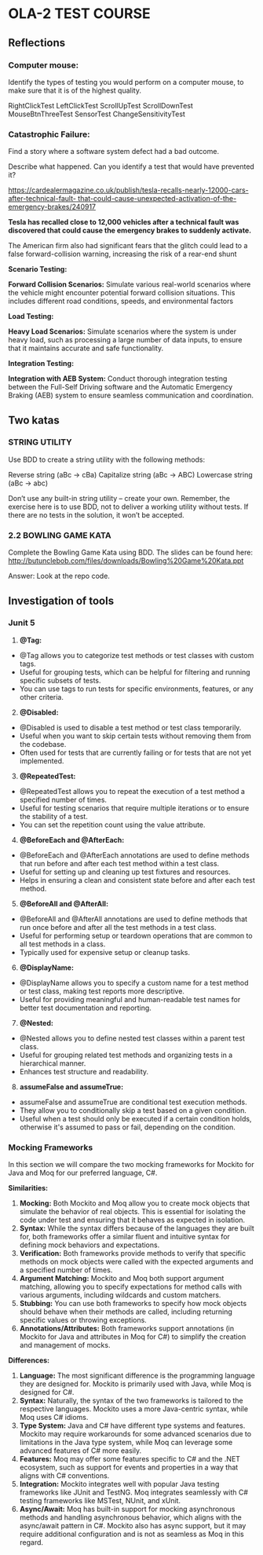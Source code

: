 # OLA-2 TEST COURSE

## Reflections

### Computer mouse:

Identify the types of testing you would perform on a computer mouse, to make sure that it is of the highest quality.

RightClickTest LeftClickTest ScrollUpTest ScrollDownTest MouseBtnThreeTest SensorTest ChangeSensitivityTest

### Catastrophic Failure:

Find a story where a software system defect had a bad outcome.

Describe what happened. Can you identify a test that would have prevented it?

[https://cardealermagazine.co.uk/publish/tesla-recalls-nearly-12000-cars-after-technical-fault- that-could-cause-unexpected-activation-of-the-emergency-brakes/240917](https://cardealermagazine.co.uk/publish/tesla-recalls-nearly-12000-cars-after-technical-fault-that-could-cause-unexpected-activation-of-the-emergency-brakes/240917)

**Tesla has recalled close to 12,000 vehicles after a technical fault was discovered that could cause the emergency brakes to suddenly activate.**

The American firm also had significant fears that the glitch could lead to a false forward-collision warning, increasing the risk of a rear-end shunt

**Scenario Testing:**

**Forward Collision Scenarios:** Simulate various real-world scenarios where the vehicle might encounter potential forward collision situations. This includes different road conditions, speeds, and environmental factors

**Load Testing:**

**Heavy Load Scenarios:** Simulate scenarios where the system is under heavy load, such as processing a large number of data inputs, to ensure that it maintains accurate and safe functionality.

**Integration Testing:**

**Integration with AEB System:** Conduct thorough integration testing between the Full-Self Driving software and the Automatic Emergency Braking (AEB) system to ensure seamless communication and coordination.

## Two katas

### STRING UTILITY

Use BDD to create a string utility with the following methods:

Reverse string (aBc -> cBa) Capitalize string (aBc -> ABC) Lowercase string (aBc -> abc)

Don’t use any built-in string utility – create your own. Remember, the exercise here is to use BDD, not to deliver a working utility without tests. If there are no tests in the solution, it won’t be accepted.

### 2\.2 BOWLING GAME KATA

Complete the Bowling Game Kata using BDD. The slides can be found here: <http://butunclebob.com/files/downloads/Bowling%20Game%20Kata.ppt>

Answer: Look at the repo code.

## Investigation of tools

### Junit 5

1. **@Tag:**
- @Tag allows you to categorize test methods or test classes with custom tags.
- Useful for grouping tests, which can be helpful for filtering and running specific subsets of tests.
- You can use tags to run tests for specific environments, features, or any other criteria.
2. **@Disabled:**
- @Disabled is used to disable a test method or test class temporarily.
- Useful when you want to skip certain tests without removing them from the codebase.
- Often used for tests that are currently failing or for tests that are not yet implemented.
3. **@RepeatedTest:**
- @RepeatedTest allows you to repeat the execution of a test method a specified number of times.
- Useful for testing scenarios that require multiple iterations or to ensure the stability of a test.
- You can set the repetition count using the value attribute.
4. **@BeforeEach and @AfterEach:**
- @BeforeEach and @AfterEach annotations are used to define methods that run before and after each test method within a test class.
- Useful for setting up and cleaning up test fixtures and resources.
- Helps in ensuring a clean and consistent state before and after each test method.
5. **@BeforeAll and @AfterAll:**
- @BeforeAll and @AfterAll annotations are used to define methods that run once before and after all the test methods in a test class.
- Useful for performing setup or teardown operations that are common to all test methods in a class.
- Typically used for expensive setup or cleanup tasks.
6. **@DisplayName:**
- @DisplayName allows you to specify a custom name for a test method or test class, making test reports more descriptive.
- Useful for providing meaningful and human-readable test names for better test documentation and reporting.
7. **@Nested:**
- @Nested allows you to define nested test classes within a parent test class.
- Useful for grouping related test methods and organizing tests in a hierarchical manner.
- Enhances test structure and readability.
8. **assumeFalse and assumeTrue:**
- assumeFalse and assumeTrue are conditional test execution methods.
- They allow you to conditionally skip a test based on a given condition.
- Useful when a test should only be executed if a certain condition holds, otherwise it's assumed to pass or fail, depending on the condition.

### Mocking Frameworks

In this section we will compare the two mocking frameworks for Mockito for Java and Moq for our preferred language, C#.

**Similarities:**

1. **Mocking:** Both Mockito and Moq allow you to create mock objects that simulate the behavior of real objects. This is essential for isolating the code under test and ensuring that it behaves as expected in isolation.
1. **Syntax:** While the syntax differs because of the languages they are built for, both frameworks offer a similar fluent and intuitive syntax for defining mock behaviors and expectations.
1. **Verification:** Both frameworks provide methods to verify that specific methods on mock objects were called with the expected arguments and a specified number of times.
1. **Argument Matching:** Mockito and Moq both support argument matching, allowing you to specify expectations for method calls with various arguments, including wildcards and custom matchers.
5. **Stubbing:** You can use both frameworks to specify how mock objects should behave when their methods are called, including returning specific values or throwing exceptions.
5. **Annotations/Attributes:** Both frameworks support annotations (in Mockito for Java and attributes in Moq for C#) to simplify the creation and management of mocks.

**Differences:**

1. **Language:** The most significant difference is the programming language they are designed for. Mockito is primarily used with Java, while Moq is designed for C#.
1. **Syntax:** Naturally, the syntax of the two frameworks is tailored to the respective languages. Mockito uses a more Java-centric syntax, while Moq uses C# idioms.
1. **Type System:** Java and C# have different type systems and features. Mockito may require workarounds for some advanced scenarios due to limitations in the Java type system, while Moq can leverage some advanced features of C# more easily.
1. **Features:** Moq may offer some features specific to C# and the .NET ecosystem, such as support for events and properties in a way that aligns with C# conventions.
1. **Integration:** Mockito integrates well with popular Java testing frameworks like JUnit and TestNG. Moq integrates seamlessly with C# testing frameworks like MSTest, NUnit, and xUnit.
1. **Async/Await:** Moq has built-in support for mocking asynchronous methods and handling asynchronous behavior, which aligns with the async/await pattern in C#. Mockito also has async support, but it may require additional configuration and is not as seamless as Moq in this regard.
